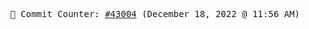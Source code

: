 <p align="center">
    <samp>
        📮 Commit Counter: <a href="https://github.com/Javascript-void0/Javascript-void0/commits/main">#43004</a> (December 18, 2022 @ 11:56 AM)
    </samp>
</p>